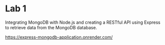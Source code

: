 # Lab 1

Integrating MongoDB with Node.js and creating a RESTful API using Express to retrieve data from the MongoDB database.


https://express-mongodb-application.onrender.com/
